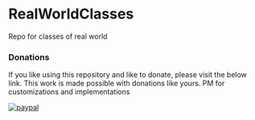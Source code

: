 # RealWorldClasses
Repo for classes of real world


### Donations

If you like using this repository and like to donate, please visit the below link. This work is made possible with donations like yours. PM for customizations and implementations 

[![paypal](https://www.paypalobjects.com/en_US/i/btn/btn_donateCC_LG.gif)](https://www.paypal.com/cgi-bin/webscr?cmd=_s-xclick&hosted_button_id=ZKRHDCLG22EJA)